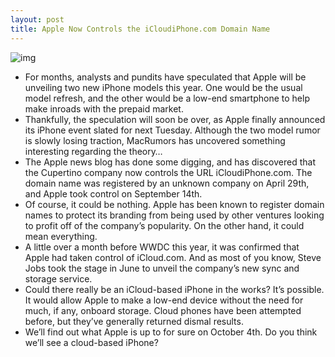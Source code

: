 ```yaml
---
layout: post
title: Apple Now Controls the iCloudiPhone.com Domain Name
---
```

![img](http://media.idownloadblog.com/wp-content/uploads/2011/09/icloud-iphone-e1317158845200.jpg)
* For months, analysts and pundits have speculated that Apple will be unveiling two new iPhone models this year. One would be the usual model refresh, and the other would be a low-end smartphone to help make inroads with the prepaid market.
* Thankfully, the speculation will soon be over, as Apple finally announced its iPhone event slated for next Tuesday. Although the two model rumor is slowly losing traction, MacRumors has uncovered something interesting regarding the theory…
* The Apple news blog has done some digging, and has discovered that the Cupertino company now controls the URL iCloudiPhone.com. The domain name was registered by an unknown company on April 29th, and Apple took control on September 14th.
* Of course, it could be nothing. Apple has been known to register domain names to protect its branding from being used by other ventures looking to profit off of the company’s popularity. On the other hand, it could mean everything.
* A little over a month before WWDC this year, it was confirmed that Apple had taken control of iCloud.com. And as most of you know, Steve Jobs took the stage in June to unveil the company’s new sync and storage service.
* Could there really be an iCloud-based iPhone in the works? It’s possible. It would allow Apple to make a low-end device without the need for much, if any, onboard storage. Cloud phones have been attempted before, but they’ve generally returned dismal results.
* We’ll find out what Apple is up to for sure on October 4th. Do you think we’ll see a cloud-based iPhone?

